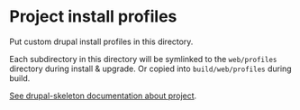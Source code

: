 # Project install profiles
Put custom drupal install profiles in this directory.

Each subdirectory in this directory will be symlinked to the
`web/profiles` directory during install & upgrade. Or copied into
`build/web/profiles` during build.

[See drupal-skeleton documentation about project][link-project].



[link-project]: ../../bin/docs/project.md
